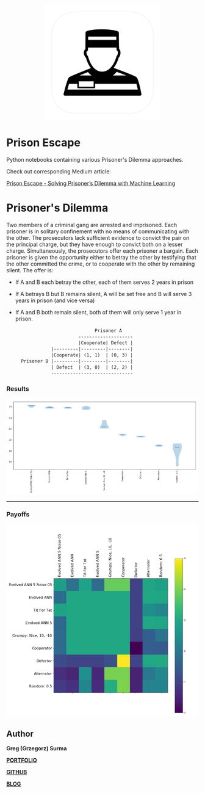 <h3 align="center">
  <img src="assets/prison_escape_icon_web.png" width="300">
</h3>

# Prison Escape

Python notebooks containing various Prisoner's Dilemma approaches.

Check out corresponding Medium article:

[Prison Escape - Solving Prisoner’s Dilemma with Machine Learning](https://towardsdatascience.com/prison-escape-solving-prisoners-dilemma-with-machine-learning-c194600b0b71)

# Prisoner's Dilemma

Two members of a criminal gang are arrested and imprisoned. Each prisoner is in solitary confinement with no means of communicating with the other. The prosecutors lack sufficient evidence to convict the pair on the principal charge, but they have enough to convict both on a lesser charge. Simultaneously, the prosecutors offer each prisoner a bargain. Each prisoner is given the opportunity either to betray the other by testifying that the other committed the crime, or to cooperate with the other by remaining silent. The offer is:

* If A and B each betray the other, each of them serves 2 years in prison
* If A betrays B but B remains silent, A will be set free and B will serve 3 years in prison (and vice versa)
* If A and B both remain silent, both of them will only serve 1 year in prison.


	
	                               Prisoner A
	                         --------------------     
	                         |Cooperate| Defect |    
	               |---------|---------|--------|
	               |Cooperate| (1, 1)  | (0, 3) |
	    Prisoner B |---------|---------|--------|
	               | Defect  | (3, 0)  | (2, 2) |
	               ------------------------------
           


### Results

<img src="output/tournament_results.png">

---

### Payoffs

<img src="output/tournament_payoffs.png">

## Author

**Greg (Grzegorz) Surma**

[**PORTFOLIO**](https://gsurma.github.io)

[**GITHUB**](https://github.com/gsurma)

[**BLOG**](https://medium.com/@gsurma)

